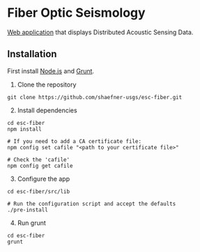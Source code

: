 Fiber Optic Seismology
======================

[Web application](https://earthquake.usgs.gov/esc/fiber/) that displays Distributed Acoustic Sensing Data.

## Installation

First install [Node.js](https://nodejs.org/) and [Grunt](https://gruntjs.com).

1. Clone the repository

```
git clone https://github.com/shaefner-usgs/esc-fiber.git
```

2. Install dependencies

```
cd esc-fiber
npm install

# If you need to add a CA certificate file:
npm config set cafile "<path to your certificate file>"

# Check the 'cafile'
npm config get cafile
```

3. Configure the app

```
cd esc-fiber/src/lib

# Run the configuration script and accept the defaults
./pre-install
```

4. Run grunt

```
cd esc-fiber
grunt
```
